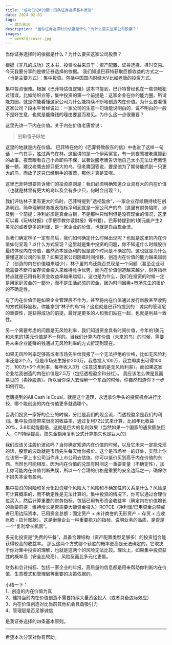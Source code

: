 ```yaml
---
title: "成功日记#20期：四条证券选择基本原则"
date: 2024-02-03
tags:
  - 成功日记
description: "当你证券选择时的依据是什么？为什么要买这家公司股票？"
images:
  - weekl6/cover.jpg
---
```


当你证券选择时的依据是什么？为什么要买这家公司股票？

根据《非凡的成功》这本书，投资收益来自于：资产配置、证券选择、择时交易。今天我要分享的是做证券选择的依据。 我们知道巴菲特获取巨额收益的方式之一（也是主要方式）：集中投资。包括中国国内财经大V比如老唐的投资方式。

集中投资很难。根据《巴菲特估值逻辑》这本书提到，巴菲特曾经也在一些领域犯过错误，比如纺织业等，集中投资的第一个前提是：这家企业在你的能力圈。所谓能力圈，就是你能看懂这家公司为什么能持续不断地创造内在价值。为什么要看懂这家公司？段永平曾经说过：一家公司的生意一句话能说明白的，说不明白的一般不是好生意，也就是能赚钱的理由要显而易见。为什么这一点很重要？

这里先讲一下内在价值。关于内在价值老唐曾说：

> 别瞅傻子瞅地

这里的地就是内在价值。 巴菲特在他的《巴菲特致股东的信》中也说了这样一句话：一鸟在手，胜过两鸟在林。这里讲的是一个伊索寓言，有一则夜莺被老鹰抓到的故事。夜莺眼看自己小命即将不保，试著说服老鹰告诉他自己太小无法让老鹰饱餐一顿，建议老鹰去抓只更大的鸟。但老鹰回答说，要是他为了期待能抓到一只更大的鸟，而放了这只已经到手的夜莺，那他才真是笨呢。

这里巴菲特想要告诉我们的投资原则是：我们必须明确知道企业具有大的内在价值（也就是林里有更大的鸟以及会有多少只，何时会出现？）。

我们评估林子里有更大的鸟时，巴菲特提到”透视盈余“，一家企业存续期持续在创造利润，简单理解财务报表指标净利润就是一家公司产的鸟（这里有财务陷阱，涉及到一个前提：净利必须是真金白银，不是那种只增利但是没有现金的情况，这里可以看《玩转财报》《手把手教你读财报》等书籍）。巴菲特提到的1美元能产生2美元的或者更多的利润，是一家企业的价值，也就是自由现金流。

当我们确定林子一定有鸟后，我们如何确定什么时候出现呢？也就是这里的内在价值如何显现？以什么方式显现？这里就是集中投资的问题，你不知道什么时候股价最终体现内在价值，虽然资本是逐利的但是这个时间是不确定的。这也就是为什么要懂这家公司的生意？如果这家公司随着时间推移，创造内在价值的能力越来越弱了（创造的内在价值越来越少），林子里的鸟还能否兑现是一个问题（甚至企业可能需要不断将留存资金投入来维持竞争优势，而内在价值创造越来越少，财务指标特点就是已用有形资金收益率越来越低）。这也是为什么，我们在投资的时候一定是用家庭资金的一部分，而不是生活必须的资金，因为时间因素+市场先生的报价的不确定性。

有了内在价值但是如果企业管理层不作为，甚至将内在价值通过发行新股甚至收购的方式稀释股权，你能拿到”林子的鸟“吗？这也就是巴菲特提到的：诚实的管理层的重要性，是获得成功的前提，最好是更多的人和我们站在一起，也就是利益一致性。

另一个需要考虑的问题是无风险利率，我们知道资金具有时间价值，今年的1美元和未来的1美元价值是不一样的。当我们计算内在价值（未来的鸟）的时候，需要将未来企业能赚的钱通过无风险利率的方式折现到现在。

如果无风险利率足够高或者市场先生给我报了一个无法拒绝的价格，比如无风险利率还是3个点，但是市场先生报价200万，我总投入100万，我立即卖出可得100万，100万*3个点利率，每年收入3万（注意这里的是无风险利率）。而如果这家企业给我创造的内在价值是2.5万（包括透视盈余和分红）。 我应该怎么做是显而易见的（卖掉股票）。所以当你深入去理解一个东西的时候，你自然知道你下一步如何行动。

老唐提到的All Cash Is Equal，就是这个道理，永远拿你手头的投资机会进行比较，哪个能创造的内在价值更多就选哪个。

当我们投资一家好的企业的时候，分红是我们的现金流，而透视盈余是我们的利润。集中投资能带来很高的收益率，通过复利72公式来计算，比如年化收益20%，3.6年就能翻倍，这就是巨大的复利效果（当然如果一个国家的通货膨胀巨大，CPI持续提高，损失金额用复利公式计算损失也是巨大的）

我们应该关注股价波动吗？当你确定知道内在价值的时候，以及它未来一定能兑现的话，股票的波动就是市场先生每天给你报价。这个是市场唯一的好处，实际上你应该把一家上市公司当作非上市公司去估值。你可以低价买到高于内在价值的东西。当然也可能相反。因为内在价值的兑现有时间这一重要变量（不确定性），加上你可能内在价值判断失误，所以一个合理的价格是重要的安全边际之一，确保你不损失本金有盈利。

集中投资的风险和多元化投资哪个风险大？风险和不确定性的关系是什么？风险是可计算概率的，而不确定性是无法计算的。集中投资的情况下，你可以通过合理价位买入，然后计算重要的财务指标，包括已用有形资金收益率（确定内在价值增长的重要前提：维持增长是否需要大额资金投入）ROTCE（净利润/已用资金总额或者已用边际资本，已用资金总额：固定资产 + 未计商誉的无形资产 + 存货 + 应收账款 - 应付账款）。这是衡量企业一种重要能力的指标，说明业务的品质，是否是一个“复利增长机器“。

多元化投资是”免费的午餐”，具备合理结构（资产配置类型足够多）的投资组合能获得较高的收益率。 那么这两个方式哪个获胜的概率更高是无法确定的，它取决于你对集中投资的理解，也就是这两个的风险无法比较。理论上，如果集中投资获胜的概率高（安全比较高），风险反而比多元化更低。

财务和会计指标、包括一家企业的年报，高质量的信息都是用来帮助你判断内在价值、生意模式和管理层等重要的决策依据的。

小结一下：  
1、创造的内在价值为真  
2、维持当前内在价值创造不需要持续大量资金投入（或者具备边际效应）   
3、内在价值创造对比当前其他机会具备吸引力  
4、管理层是否足够诚信  

是我证券选择的四条基本原则。

---

希望本次分享对你有帮助。